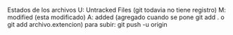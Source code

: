 Estados de los archivos
U: Untracked Files (git todavia no tiene registro)
M: modified (esta modificado)
A: added (agregado cuando se pone git add . o git add archivo.extencion)
para subir: git push -u origin
